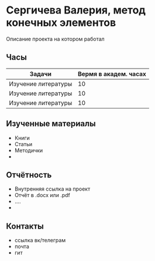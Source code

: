 # Сергичева Валерия, метод конечных элементов
Описание проекта на котором работал
## Часы

|Задачи|Вермя в академ. часах|
|----------------|-------------------------------|
|Изучение литературы | 10|
|Изучение литературы | 10|
|Изучение литературы | 10|

## Изученные материалы
- Книги
- Статьи
- Методички
- 
## Отчётность
- Внутренняя ссылка на проект
- Отчёт в .docx или .pdf
- ....
- 
## Контакты
- ссылка вк/телеграм
- почта
- гит